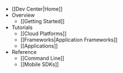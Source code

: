 * [[Dev Center|Home]]
* Overview
  * [[Getting Started]]
* Tutorials
  * [[Cloud Platforms]]
  * [[Frameworks|Application Frameworks]]
  * [[Applications]]
* Reference
  * [[Command Line]]
  * [[Mobile SDKs]]